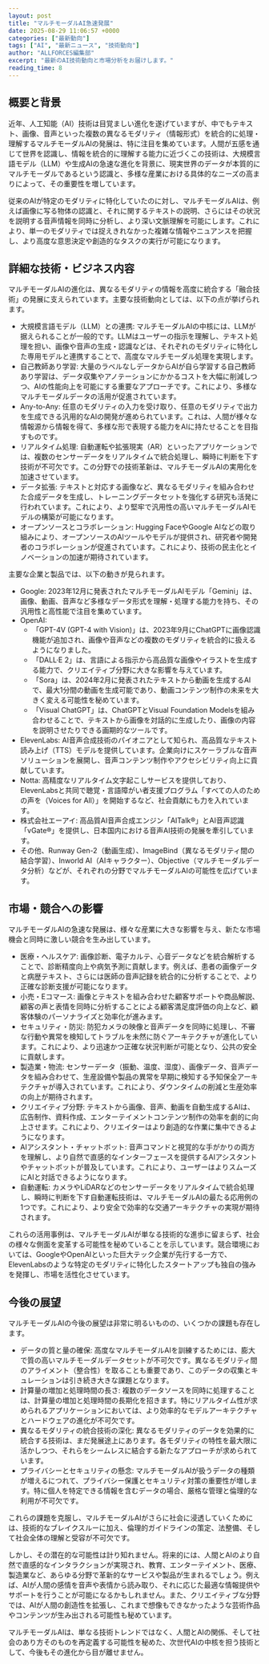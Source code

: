 ```yaml
---
layout: post
title: "マルチモーダルAI急速発展"
date: 2025-08-29 11:06:57 +0000
categories: ["最新動向"]
tags: ["AI", "最新ニュース", "技術動向"]
author: "ALLFORCES編集部"
excerpt: "最新のAI技術動向と市場分析をお届けします。"
reading_time: 8
---
```


## 概要と背景

近年、人工知能（AI）技術は目覚ましい進化を遂げていますが、中でもテキスト、画像、音声といった複数の異なるモダリティ（情報形式）を統合的に処理・理解するマルチモーダルAIの発展は、特に注目を集めています。人間が五感を通じて世界を認識し、情報を統合的に理解する能力に近づくこの技術は、大規模言語モデル（LLM）や生成AIの急速な進化を背景に、現実世界のデータが本質的にマルチモーダルであるという認識と、多様な産業における具体的なニーズの高まりによって、その重要性を増しています。

従来のAIが特定のモダリティに特化していたのに対し、マルチモーダルAIは、例えば画像に写る物体の認識と、それに関するテキストの説明、さらにはその状況を説明する音声情報を同時に分析し、より深い文脈理解を可能にします。これにより、単一のモダリティでは捉えきれなかった複雑な情報やニュアンスを把握し、より高度な意思決定や創造的なタスクの実行が可能になります。

## 詳細な技術・ビジネス内容

マルチモーダルAIの進化は、異なるモダリティの情報を高度に統合する「融合技術」の発展に支えられています。主要な技術動向としては、以下の点が挙げられます。

*   大規模言語モデル（LLM）との連携: マルチモーダルAIの中核には、LLMが据えられることが一般的です。LLMはユーザーの指示を理解し、テキスト処理を担い、画像や音声の生成・認識などは、それぞれのモダリティに特化した専用モデルと連携することで、高度なマルチモーダル処理を実現します。
*   自己教師あり学習: 大量のラベルなしデータからAIが自ら学習する自己教師あり学習は、データ収集やアノテーションにかかるコストを大幅に削減しつつ、AIの性能向上を可能にする重要なアプローチです。これにより、多様なマルチモーダルデータの活用が促進されています。
*   Any-to-Any: 任意のモダリティの入力を受け取り、任意のモダリティで出力を生成できる汎用的なAIの開発が進められています。これは、人間が様々な情報源から情報を得て、多様な形で表現する能力をAIに持たせることを目指すものです。
*   リアルタイム処理: 自動運転や拡張現実（AR）といったアプリケーションでは、複数のセンサーデータをリアルタイムで統合処理し、瞬時に判断を下す技術が不可欠です。この分野での技術革新は、マルチモーダルAIの実用化を加速させています。
*   データ拡張: テキストと対応する画像など、異なるモダリティを組み合わせた合成データを生成し、トレーニングデータセットを強化する研究も活発に行われています。これにより、より堅牢で汎用性の高いマルチモーダルAIモデルの構築が可能になります。
*   オープンソースとコラボレーション: Hugging FaceやGoogle AIなどの取り組みにより、オープンソースのAIツールやモデルが提供され、研究者や開発者のコラボレーションが促進されています。これにより、技術の民主化とイノベーションの加速が期待されています。

主要な企業と製品では、以下の動きが見られます。

*   Google: 2023年12月に発表されたマルチモーダルAIモデル「Gemini」は、画像、動画、音声など多様なデータ形式を理解・処理する能力を持ち、その汎用性と高性能で注目を集めています。
*   OpenAI:
    *   「GPT-4V (GPT-4 with Vision)」は、2023年9月にChatGPTに画像認識機能が追加され、画像や音声などの複数のモダリティを統合的に扱えるようになりました。
    *   「DALL·E 2」は、言語による指示から高品質な画像やイラストを生成する能力で、クリエイティブ分野に大きな影響を与えています。
    *   「Sora」は、2024年2月に発表されたテキストから動画を生成するAIで、最大1分間の動画を生成可能であり、動画コンテンツ制作の未来を大きく変える可能性を秘めています。
    *   「Visual ChatGPT」は、ChatGPTとVisual Foundation Modelsを組み合わせることで、テキストから画像を対話的に生成したり、画像の内容を説明させたりできる画期的なツールです。
*   ElevenLabs: AI音声合成技術のパイオニアとして知られ、高品質なテキスト読み上げ（TTS）モデルを提供しています。企業向けにスケーラブルな音声ソリューションを展開し、音声コンテンツ制作やアクセシビリティ向上に貢献しています。
*   Notta: 高精度なリアルタイム文字起こしサービスを提供しており、ElevenLabsと共同で聴覚・言語障がい者支援プログラム「すべての人のための声を（Voices for All）」を開始するなど、社会貢献にも力を入れています。
*   株式会社エーアイ: 高品質AI音声合成エンジン「AITalk®」とAI音声認識「vGate®」を提供し、日本国内における音声AI技術の発展を牽引しています。
*   その他、Runway Gen-2（動画生成）、ImageBind（異なるモダリティ間の結合学習）、Inworld AI（AIキャラクター）、Objective（マルチモーダルデータ分析）などが、それぞれの分野でマルチモーダルAIの可能性を広げています。

## 市場・競合への影響

マルチモーダルAIの急速な発展は、様々な産業に大きな影響を与え、新たな市場機会と同時に激しい競合を生み出しています。

*   医療・ヘルスケア: 画像診断、電子カルテ、心音データなどを統合解析することで、診断精度向上や病気予測に貢献します。例えば、患者の画像データと病歴テキスト、さらには医師の音声記録を統合的に分析することで、より正確な診断支援が可能になります。
*   小売・Eコマース: 画像とテキストを組み合わせた顧客サポートや商品解説、顧客の声と表情を同時に分析することによる顧客満足度評価の向上など、顧客体験のパーソナライズと効率化が進みます。
*   セキュリティ・防災: 防犯カメラの映像と音声データを同時に処理し、不審な行動や異常を検知してトラブルを未然に防ぐアーキテクチャが進化しています。これにより、より迅速かつ正確な状況判断が可能となり、公共の安全に貢献します。
*   製造業・物流: センサーデータ（振動、温度、湿度）、画像データ、音声データを組み合わせて、生産設備や製品の異常を早期に検知する予知保全アーキテクチャが導入されています。これにより、ダウンタイムの削減と生産効率の向上が期待されます。
*   クリエイティブ分野: テキストから画像、音声、動画を自動生成するAIは、広告制作、資料作成、エンターテイメントコンテンツ制作の効率を劇的に向上させます。これにより、クリエイターはより創造的な作業に集中できるようになります。
*   AIアシスタント・チャットボット: 音声コマンドと視覚的な手がかりの両方を理解し、より自然で直感的なインターフェースを提供するAIアシスタントやチャットボットが普及しています。これにより、ユーザーはよりスムーズにAIと対話できるようになります。
*   自動運転: カメラやLiDARなどのセンサーデータをリアルタイムで統合処理し、瞬時に判断を下す自動運転技術は、マルチモーダルAIの最たる応用例の1つです。これにより、より安全で効率的な交通アーキテクチャの実現が期待されます。

これらの活用事例は、マルチモーダルAIが単なる技術的な進歩に留まらず、社会の様々な側面を変革する可能性を秘めていることを示しています。競合環境においては、GoogleやOpenAIといった巨大テック企業が先行する一方で、ElevenLabsのような特定のモダリティに特化したスタートアップも独自の強みを発揮し、市場を活性化させています。

## 今後の展望

マルチモーダルAIの今後の展望は非常に明るいものの、いくつかの課題も存在します。

*   データの質と量の確保: 高度なマルチモーダルAIを訓練するためには、膨大で質の高いマルチモーダルデータセットが不可欠です。異なるモダリティ間のアライメント（整合性）を取ることも重要であり、このデータの収集とキュレーションは引き続き大きな課題となります。
*   計算量の増加と処理時間の長さ: 複数のデータソースを同時に処理することは、計算量の増加と処理時間の長期化を招きます。特にリアルタイム性が求められるアプリケーションにおいては、より効率的なモデルアーキテクチャとハードウェアの進化が不可欠です。
*   異なるモダリティの統合技術の深化: 異なるモダリティのデータを効果的に統合する技術は、まだ発展途上にあります。各モダリティの特性を最大限に活かしつつ、それらをシームレスに結合する新たなアプローチが求められています。
*   プライバシーとセキュリティの懸念: マルチモーダルAIが扱うデータの種類が増えるにつれて、プライバシー保護とセキュリティ対策の重要性が増します。特に個人を特定できる情報を含むデータの場合、厳格な管理と倫理的な利用が不可欠です。

これらの課題を克服し、マルチモーダルAIがさらに社会に浸透していくためには、技術的なブレイクスルーに加え、倫理的ガイドラインの策定、法整備、そして社会全体の理解と受容が不可欠です。

しかし、その潜在的な可能性は計り知れません。将来的には、人間とAIのより自然で直感的なインタラクションが実現され、教育、エンターテイメント、医療、製造業など、あらゆる分野で革新的なサービスや製品が生まれるでしょう。例えば、AIが人間の感情を音声や表情から読み取り、それに応じた最適な情報提供やサポートを行うことが可能になるかもしれません。また、クリエイティブな分野では、AIが人間の創造性を拡張し、これまで想像もできなかったような芸術作品やコンテンツが生み出される可能性も秘めています。

マルチモーダルAIは、単なる技術トレンドではなく、人間とAIの関係、そして社会のあり方そのものを再定義する可能性を秘めた、次世代AIの中核を担う技術として、今後もその進化から目が離せません。
